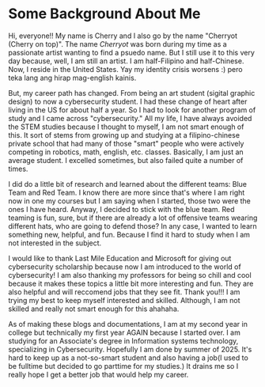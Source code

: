 # Some Background About Me

Hi, everyone!! My name is Cherry and I also go by the name "Cherryot (Cherry on top)". The name _Cherryot_ was born during my time as a passionate artist wanting to find a psuedo name. But I still use it to this very day because, well, I am still an artist. I am half-Filipino and half-Chinese. Now, I reside in the United States. Yay my identity crisis worsens :) pero teka lang ang hirap mag-english kainis.

But, my career path has changed. From being an art student (sigital graphic design) to now a cybersecurity student. I had these change of heart after living in the US for about half a year. So I had to look for another program of study and I came across "cybersecurity." All my life, I have always avoided the STEM studies because I thought to myself, I am not smart enough of this. It sort of stems from growing up and studying at a filipino-chinese private school that had many of those "smart" people who were actively competing in robotics, math, english, etc. classes. Basically, I am just an average student. I excelled sometimes, but also failed quite a number of times.

I did do a little bit of research and learned about the different teams: Blue Team and
Red Team. I know there are more since that's where I am right now in one my courses but I am saying when I started, those two were the ones I have heard. Anyway, I decided to stick with the blue team. Red teaming is fun, sure, but if there are already a lot of offensive teams wearing different hats, who are going to defend those? In any case, I wanted to learn something new, helpful, and fun. Because I find it hard to study when I am not interested in the subject.

I would like to thank Last Mile Education and Microsoft for giving out cybersecurity scholarship because now I am introduced to the world of cybersecurity! 
I am also thanking my professors for being so chill and cool because it makes these topics a little bit more interesting and fun. They are also helpful and will reccomend jobs that they see fit.
Thank you!!! I am trying my best to keep myself interested and skilled. Although, I am not skilled and really not smart enough for this ahahaha.

As of making these blogs and documentations, I am at my second year in college but technically my first year AGAIN because I started over. I am studying for an Associate's degree in Information systems technology, specializing in Cybersecurity. Hopefully I am done by summer of 2025. It's hard to keep up as a not-so-smart student and also having a job(I used to be fulltime but decided to go parttime for my studies.) It drains me so I really hope I get a better job that would help my career.

